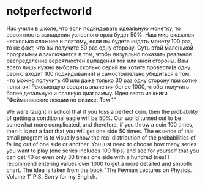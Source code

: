 # notperfectworld
Нас учили в школе, что если подкидывать идеальную монетку, то вероятность выпадения условного орла будет 50%. 
Наш мир оказался несколько сложнее и поэтому, если вы будете кидать монету 100 раз, то не факт, что вы получите 50 раз одну сторону.
Суть этой маленькой программы и заключается в том, чтобы визуально показать реальное распределение вероятностей выпадения той или иной стороны.
Вам всего лишь нужно выбрать сколько серий вы хотите провести(в одну серию входит 100 подкидываний) и самостоятельно убедиться в том, что можно получить 40 или даже только 30 раз одну сторону при сотне попыток!
Рекомендую вводить значения более 1000, чтобы получить более детальную и плавную диаграмму.
Идея взята из книги "Феймановские лекции по физике. Том 1"

We were taught in school that if you toss a perfect coin, then the probability of getting a conditional eagle will be 50%.
Our world turned out to be somewhat more complicated, and therefore, if you throw a coin 100 times, then it is not a fact that you will get one side 50 times.
The essence of this small program is to visually show the real distribution of the probabilities of falling out of one side or another.
You just need to choose how many series you want to play (one series includes 100 flips) and see for yourself that you can get 40 or even only 30 times one side with a hundred tries!
I recommend entering values over 1000 to get a more detailed and smooth chart.
The idea is taken from the book "The Feyman Lectures on Physics. Volume 1"
P.S. Sorry for my English.

